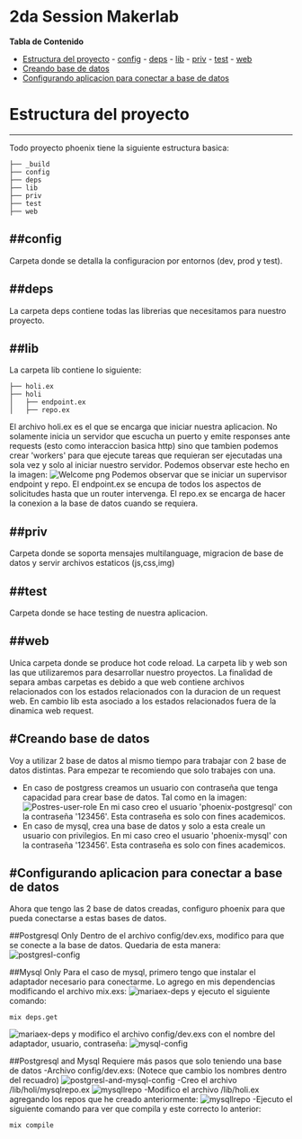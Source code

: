 2da Session Makerlab
===================

**Tabla de Contenido**
- [Estructura del proyecto](#estructura-del-proyecto)
		- [config](#config)
		- [deps](#deps)
		- [lib](#lib)
		- [priv](#priv)
		- [test](#test)
		- [web](#web)
- [Creando base de datos](#creando-base-de-datos)
- [Configurando aplicacion para conectar a base de datos](#configurando-aplicacion-para-conectar-a-base-de-datos)



# Estructura del proyecto
-------------
Todo proyecto phoenix tiene la siguiente estructura basica:
```
├── _build
├── config
├── deps
├── lib
├── priv
├── test
├── web
```
##config
-------------
Carpeta donde se detalla la configuracion por entornos (dev, prod y test).

##deps
-------------
La carpeta deps contiene todas las librerias que necesitamos para nuestro proyecto.

##lib
-------------
La carpeta lib contiene lo siguiente:
```
├── holi.ex
├── holi
│   ├── endpoint.ex
│   ├── repo.ex
```
El archivo holi.ex es el que se encarga que iniciar nuestra aplicacion. No solamente inicia un servidor que escucha un puerto y emite responses ante requests (esto como interaccion basica http) sino que tambien podemos crear 'workers' para que ejecute tareas que requieran ser ejecutadas una sola vez y solo al iniciar nuestro servidor.
Podemos observar este hecho en la imagen:
![Welcome png](img/holi.png)
Podemos observar que se iniciar un supervisor endpoint y repo.
El endpoint.ex se encupa de todos los aspectos de solicitudes hasta que un router intervenga.
El repo.ex se encarga de hacer la conexion a la base de datos cuando se requiera.

##priv
-------------
Carpeta donde se soporta mensajes multilanguage, migracion de base de datos y servir archivos estaticos (js,css,img)

##test
-------------
Carpeta donde se hace testing de nuestra aplicacion.

##web
-------------
Unica carpeta donde se produce hot code reload.
La carpeta lib y web son las que utilizaremos para desarrollar nuestro proyectos. La finalidad de separa ambas carpetas es debido a que web contiene archivos relacionados con los estados relacionados con la duracion de un request web. En cambio lib esta asociado a los estados relacionados fuera de la dinamica web request.


#Creando base de datos
-------------
Voy a utilizar 2 base de datos al mismo tiempo para trabajar con 2 base de datos distintas. Para empezar te recomiendo que solo trabajes con una.
- En caso de postgress creamos un usuario con contraseña que tenga capacidad para crear base de datos. Tal como en la imagen:
![Postres-user-role](img/postgress-user.png)
En mi caso creo el usuario 'phoenix-postgresql' con la contraseña '123456'. Esta contraseña es solo con fines academicos.
- En caso de mysql, crea una base de datos y solo a esta creale un usuario con privilegios.
En mi caso creo el usuario 'phoenix-mysql' con la contraseña '123456'. Esta contraseña es solo con fines academicos.

#Configurando aplicacion para conectar a base de datos
-------------
Ahora que tengo las 2 base de datos creadas, configuro phoenix para que pueda conectarse a estas bases de datos.

##Postgresql Only
Dentro de el archivo config/dev.exs, modifico para que se conecte a la base de datos. Quedaria de esta manera:
![postgresl-config](img/postgresl-config.png)

##Mysql Only
Para el caso de mysql, primero tengo que instalar el adaptador necesario para conectarme. Lo agrego en mis dependencias modificando el archivo mix.exs:
![mariaex-deps](img/mariaex-deps.png)
y ejecuto el siguiente comando:
```
mix deps.get
```
![mariaex-deps](img/mariaex-cmd.png)
y modifico el archivo config/dev.exs con el nombre del adaptador, usuario, contraseña:
![mysql-config](img/mysql-config.png)

##Postgresql and Mysql
Requiere más pasos que solo teniendo una base de datos
-Archivo config/dev.exs: (Notece que cambio los nombres dentro del recuadro)
![postgresl-and-mysql-config](img/postgresl-and-mysql-config.png)
-Creo el archivo /lib/holi/mysqlrepo.ex
![mysqllrepo](img/mysqlrepo.png)
-Modifico el archivo /lib/holi.ex agregando los repos que he creado anteriormente:
![mysqllrepo](img/repo-supervisor.png)
-Ejecuto el siguiente comando para ver que compila y este correcto lo anterior:
```
mix compile
```